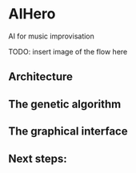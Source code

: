 # AIHero
AI for music improvisation

TODO: insert image of the flow here

## Architecture

## The genetic algorithm

## The graphical interface


## Next steps:



